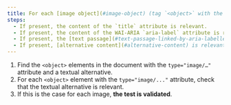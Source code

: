 ```yaml
---
title: For each [image object](#image-object) (tag `<object>` with the attribute `type="image/..."`) [information carrier](#image-porteuse-d-information), with a [text alternative](#textual-image-alternative) or [alternative content](#alternative-content), is this alternative relevant (except in particular cases)?
steps:
  - If present, the content of the `title` attribute is relevant.
  - If present, the content of the WAI-ARIA `aria-label` attribute is relevant.
  - If present, the [text passage](#text-passage-linked-by-aria-labelledby-or-aria-describedby) associated via the WAI-ARIA attribute `aria-labelledby` is relevant .
  - If present, [alternative content](#alternative-content) is relevant.
---
```


1. Find the `<object>` elements in the document with the `type="image/…"` attribute and a textual alternative.
2. For each `<object>` element with the `type="image/..."` attribute, check that the textual alternative is relevant.
3. If this is the case for each image, **the test is validated**.
